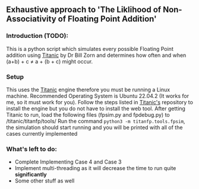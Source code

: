 ## Exhaustive approach to 'The Liklihood of Non-Associativity of Floating Point Addition' 

### Introduction (TODO): 
This is a python script which simulates every possible Floating Point addition using [Titanic](https://github.com/billzorn/titanic) by Dr Bill Zorn and determines how often and when (a+b) + c ≠ a + (b + c) might occur. 


### Setup
This uses the [Titanic](https://github.com/billzorn/titanic) engine therefore you must be running a Linux machine. Recommended Operating System is Ubuntu 22.04.2 (It works for me, so it must work for you).
Follow the steps listed in [Titanic's](https://github.com/billzorn/titanic) repository to install the engine but you do not have to install the web tool.
After getting Titanic to run, load the following files (fpsim.py and fpdebug.py) to /titanic/titanfp/tools/
Run the command `python3 -m titanfp.tools.fpsim`, the simulation should start running and you will be printed with all of the cases currently implemented

### What's left to do:
* Complete Implementing Case 4 and Case 3 
* Implement multi-threading as it will decrease the time to run quite **significantly**
* Some other stuff as well
